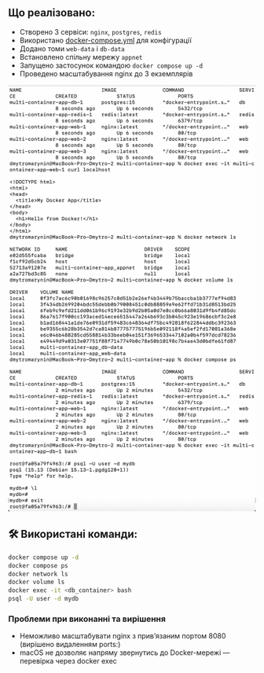 ## Що реалізовано:

- Створено 3 сервіси: `nginx`, `postgres`, `redis`
- Використано [docker-compose.yml](../Lecture_17/multi-container-app/docker-compose.yml) для конфігурації
- Додано томи `web-data` і `db-data`
- Встановлено спільну мережу `appnet`
- Запущено застосунок командою `docker compose up -d`
- Проведено масштабування nginx до 3 екземплярів

![скрін підсумку виконання](1.jpg)

## 🛠 Використані команди:

```bash
docker compose up -d
docker compose ps
docker network ls
docker volume ls
docker exec -it <db_container> bash
psql -U user -d mydb
```

### Проблеми при виконанні та вирішення

- Неможливо масштабувати nginx з привʼязаним портом 8080 (вирішено видаленням ports:)
- macOS не дозволяє напряму звернутись до Docker-мережі — перевірка через docker exec